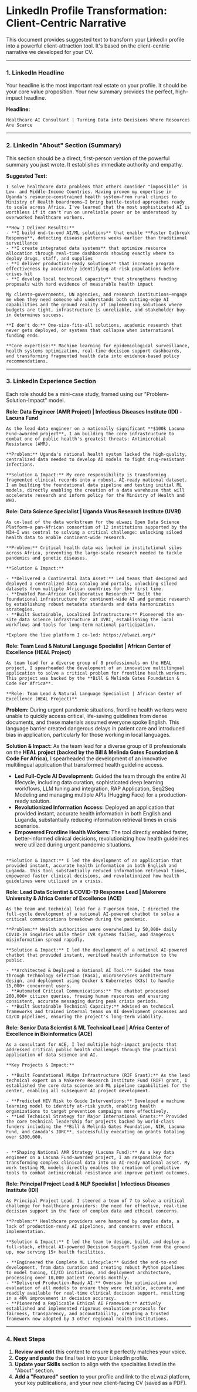 # LinkedIn Profile Transformation: Client-Centric Narrative

This document provides suggested text to transform your LinkedIn profile into a powerful client-attraction tool. It's based on the client-centric narrative we developed for your CV.

---

### 1. LinkedIn Headline

Your headline is the most important real estate on your profile. It should be your core value proposition. Your new summary provides the perfect, high-impact headline.

**Headline:**
```
Healthcare AI Consultant | Turning Data into Decisions Where Resources Are Scarce
```

---

### 2. LinkedIn "About" Section (Summary)

This section should be a direct, first-person version of the powerful summary you just wrote. It establishes immediate authority and empathy.

**Suggested Text:**
```
I solve healthcare data problems that others consider "impossible" in Low- and Middle-Income Countries. Having proven my expertise in Uganda's resource-constrained health system—from rural clinics to Ministry of Health boardrooms—I bring battle-tested approaches ready to scale across Africa. I've learned that the most sophisticated AI is worthless if it can't run on unreliable power or be understood by overworked healthcare workers.

**How I Deliver Results:**
- **I build end-to-end AI/ML solutions** that enable **Faster Outbreak Response**, detecting disease patterns weeks earlier than traditional surveillance
- **I create integrated data systems** that optimize resource allocation through real-time dashboards showing exactly where to deploy drugs, staff, and supplies
- **I deliver production-ready solutions** that increase program effectiveness by accurately identifying at-risk populations before crises hit
- **I develop local technical capacity** that strengthens funding proposals with hard evidence of measurable health impact

My clients—governments, UN agencies, and research institutions—engage me when they need someone who understands both cutting-edge AI capabilities and the ground reality of implementing solutions where budgets are tight, infrastructure is unreliable, and stakeholder buy-in determines success.

**I don't do:** One-size-fits-all solutions, academic research that never gets deployed, or systems that collapse when international funding ends.

**Core expertise:** Machine learning for epidemiological surveillance, health systems optimization, real-time decision support dashboards, and transforming fragmented health data into evidence-based policy recommendations.
```

---

### 3. LinkedIn Experience Section

Each role should be a mini-case study, framed using our "Problem-Solution-Impact" model.

**Role: Data Engineer (AMR Project) | Infectious Diseases Institute (IDI) - Lacuna Fund**
```
As the lead data engineer on a nationally significant **$100k Lacuna Fund-awarded project**, I am building the core infrastructure to combat one of public health's greatest threats: Antimicrobial Resistance (AMR).

**Problem:** Uganda's national health system lacked the high-quality, centralized data needed to develop AI models to fight drug-resistant infections.

**Solution & Impact:** My core responsibility is transforming fragmented clinical records into a robust, AI-ready national dataset. I am building the foundational data pipeline and testing initial ML models, directly enabling the creation of a data warehouse that will accelerate research and inform policy for the Ministry of Health and WHO.
```

**Role: Data Science Specialist | Uganda Virus Research Institute (UVRI)**
```
As co-lead of the data workstream for the eLwazi Open Data Science Platform—a pan-African consortium of 12 institutions supported by the NIH—I was central to solving a critical challenge: unlocking siloed health data to enable continent-wide research.

**Problem:** Critical health data was locked in institutional silos across Africa, preventing the large-scale research needed to tackle pandemics and genetic diseases.

**Solution & Impact:**

- **Delivered a Continental Data Asset:** Led teams that designed and deployed a centralized data catalog and portals, unlocking siloed datasets from multiple African countries for the first time.
- **Enabled Pan-African Collaborative Research:** Built the foundational infrastructure for continent-wide AI and genomic research by establishing robust metadata standards and data harmonization strategies.
- **Built Sustainable, Localized Infrastructure:** Pioneered the on-site data science infrastructure at UVRI, establishing the local workflows and tools for long-term national participation.

*Explore the live platform I co-led: https://elwazi.org/*
```

**Role: Team Lead & Natural Language Specialist | African Center of Excellence (HEAL Project)**
```
As team lead for a diverse group of 8 professionals on the HEAL project, I spearheaded the development of an innovative multilingual application to solve a critical problem for frontline health workers. This project was backed by the **Bill & Melinda Gates Foundation & Code For Africa**.

**Role: Team Lead & Natural Language Specialist | African Center of Excellence (HEAL Project)**
```
**Problem:** During urgent pandemic situations, frontline health workers were unable to quickly access critical, life-saving guidelines from dense documents, and these materials assumed everyone spoke English. This language barrier created dangerous delays in patient care and introduced bias in application, particularly for those working in local languages.

**Solution & Impact:** As the team lead for a diverse group of 8 professionals on the **HEAL project (backed by the Bill & Melinda Gates Foundation & Code For Africa)**, I spearheaded the development of an innovative multilingual application that transformed health guideline access.

- **Led Full-Cycle AI Development:** Guided the team through the entire AI lifecycle, including data curation, sophisticated deep learning workflows, LLM tuning and integration, RAP Application, Seq2Seq Modeling and managing multiple APIs (Hugging Face) for a production-ready solution. 
- **Revolutionized Information Access:** Deployed an application that provided instant, accurate health information in both English and Luganda, substantially reducing information retrieval times in crisis scenarios.
- **Empowered Frontline Health Workers:** The tool directly enabled faster, better-informed clinical decisions, revolutionizing how health guidelines were utilized during urgent pandemic situations.
```

**Solution & Impact:** I led the development of an application that provided instant, accurate health information in both English and Luganda. This tool substantially reduced information retrieval times, empowered faster clinical decisions, and revolutionized how health guidelines were utilized in a crisis.
```

**Role: Lead Data Scientist & COVID-19 Response Lead | Makerere University & Africa Center of Excellence (ACE)**
```
As the team and technical lead for a 7-person team, I directed the full-cycle development of a national AI-powered chatbot to solve a critical communications breakdown during the pandemic.

**Problem:** Health authorities were overwhelmed by 50,000+ daily COVID-19 inquiries while their IVR systems failed, and dangerous misinformation spread rapidly.

**Solution & Impact:** I led the development of a national AI-powered chatbot that provided instant, verified health information to the public.

- **Architected & Deployed a National AI Tool:** Guided the team through technology selection (Rasa), microservices architecture design, and deployment using Docker & Kubernetes (K3s) to handle 15,000+ concurrent users.
- **Automated Critical Communications:** The chatbot processed 200,000+ citizen queries, freeing human resources and ensuring consistent, accurate messaging during peak crisis periods.
- **Built Sustainable Technical Capacity:** Advised on technical frameworks and trained internal teams on AI development processes and CI/CD pipelines, ensuring the project's long-term viability.
```

**Role: Senior Data Scientist & ML Technical Lead | Africa Center of Excellence in Bioinformatics (ACE)**
```
As a consultant for ACE, I led multiple high-impact projects that addressed critical public health challenges through the practical application of data science and AI.

**Key Projects & Impact:**

- **Built Foundational MLOps Infrastructure (RIF Grant):** As the lead technical expert on a Makerere Research Institute Fund (RIF) grant, I established the core data science and ML pipeline capabilities for the center, enabling all subsequent AI project development.

- **Predicted HIV Risk to Guide Interventions:** Developed a machine learning model to identify at-risk youth, enabling health organizations to target prevention campaigns more effectively.
- **Led Technical Strategy for Major International Grants:** Provided the core technical leadership for projects backed by world-class funders including the **Bill & Melinda Gates Foundation, NIH, Lacuna Fund, and Canada's IDRC**, successfully executing on grants totaling over $300,000.


- **Shaping National AMR Strategy (Lacuna Fund):** As a key data engineer on a Lacuna Fund-awarded project, I am responsible for transforming complex clinical data into an AI-ready national asset. My work testing ML models directly enables the creation of predictive tools to combat antimicrobial resistance and improve patient outcomes.
```

**Role: Principal Project Lead & NLP Specialist | Infectious Diseases Institute (IDI)**
```
As Principal Project Lead, I steered a team of 7 to solve a critical challenge for healthcare providers: the need for effective, real-time decision support in the face of complex data and ethical concerns.

**Problem:** Healthcare providers were hampered by complex data, a lack of production-ready AI pipelines, and concerns over ethical implementation.

**Solution & Impact:** I led the team to design, build, and deploy a full-stack, ethical AI-powered Decision Support System from the ground up, now serving 15+ health facilities.

- **Engineered the Complete ML Lifecycle:** Guided the end-to-end development, from data curation and creating robust Python pipelines to model tuning, CI/CD initiation, and deployment architecture, processing over 10,000 patient records monthly.
- **Delivered Production-Ready AI:** Oversaw the optimization and evaluation of all models to ensure they were reliable, accurate, and readily available for real-time clinical decision support, resulting in a 40% improvement in decision accuracy.
- **Pioneered a Replicable Ethical AI Framework:** Actively established and implemented rigorous evaluation protocols for fairness, transparency, and accountability, creating a trusted framework now adopted by 3 other regional health institutions.
```

---

### 4. Next Steps

1.  **Review and edit** this content to ensure it perfectly matches your voice.
2.  **Copy and paste** the final text into your LinkedIn profile.
3.  **Update your Skills** section to align with the specialties listed in the "About" section.
4.  **Add a "Featured" section** to your profile and link to the eLwazi platform, your key publications, and your new client-facing CV (saved as a PDF).

